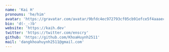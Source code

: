 ```yaml
---
name: 'Kai H'
pronouns: 'he/him'
avatar: 'https://gravatar.com/avatar/9bfdc4ec972793cf05cb91efce5f4aaaec2a0da1bf4ec34dad0913f1d845faf6.webp?size=256'
bio: 'd(-_-)b'
website: 'https://kaih.dev'
twitter: 'https://twitter.com/enscry'
github: 'https://github.com/KhoaHuynh2511'
mail: 'dangkhoahuynh2511@gmail.com'
---
```

